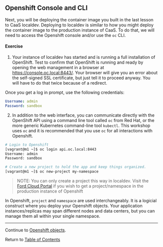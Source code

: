 ## Openshift Console and CLI

Next, you will be deploying the container image you built in the last lesson to CaaS localdev. Deploying to localdev is similar to how you might deploy the container image to the production instance of CaaS. To do that, we will need to access the Openshift console and/or use the `oc` CLI. 

#### Exercise

1. Your instance of localdev has started and is running a full installation of OpenShift. Test to confirm that OpenShift is running and ready by opening the web management in a browser at https://console.oc.local:8443/. Your browser will give you an error about the self-signed SSL certificate, but just tell it to proceed anyway. You will have to do that twice because of a redirect.

Once you get a log in prompt, use the following credentials:

```yaml
Username: admin
Password: sandbox
```

2. In addition to the web interface, you can communicate directly with the OpenShift API using a command line tool called `oc` from Red Hat, or the more generic Kubernetes command-line tool `kubectl`. This workshop uses `oc` and it is recommended that you use `oc` for all interactions with Openshift.

```bash
# Login to Openshift
[vagrant@m1 ~]$ oc login api.oc.local:8443
Username: admin
Password: sandbox

# Create a new project to hold the app and keep things organized.
[vagrant@m1 ~]$ oc new-project my-namespace
```

> NOTE: You can only create a project this way in localdev. Visit the [Ford Cloud Portal](https://www.cloudportal.ford.com/openshift) if you wish to get a project/namespace in the production instance of Openshift

In Openshift, `project` and `namespace` are used interchangeably. It is a logicial construct where you deploy your Openshift objects. Your application instances/replicas may span different nodes and data centers, but you can manage them all within your single namespace. 

<!---
If you get an error like, "no such host" or "couldn't resolve host", the issue is likely with the name resolution of `console.oc.local`. The localdev installation runs a local DNS service to provide name resolution for the `oc.local` domain. Sometimes, you will need to wait a bit longer for the DNS service to start, or manually flush your DNS cache with `ipconfig /flushdns` on Windows (or escape the fwd slash in Git Bash like `ipconfig //flushdns`).
-->
---  

Continue to [Openshift objects](./7-objects.md).

Return to [Table of Contents](../README.md#agenda)